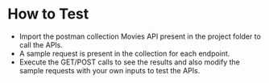 # How to Test
- Import the postman collection Movies API present in the project folder to call the APIs.
- A sample request is present in the collection for each endpoint.
- Execute the GET/POST calls to see the results and also modify the sample requests with your own inputs to test the APIs.
